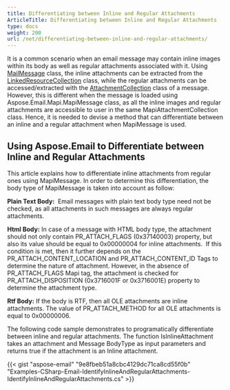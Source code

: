 ```yaml
---
title: Differentiating between Inline and Regular Attachments
ArticleTitle: Differentiating between Inline and Regular Attachments
type: docs
weight: 200
url: /net/differentiating-between-inline-and-regular-attachments/
---
```



It is a common scenario when an email message may contain inline images within its body as well as regular attachments associated with it. Using [MailMessage](http://www.aspose.com/api/net/email/aspose.email/mailmessage) class, the inline attachments can be extracted from the [LinkedResourceCollection](http://www.aspose.com/api/net/email/aspose.email/mailmessage/properties/linkedresources) class, while the regular attachments can be accessed/extracted with the [AttachmentCollection](http://www.aspose.com/api/net/email/aspose.email/mailmessage/properties/attachments) class of a message. However, this is different when the message is loaded using Aspose.Email.Mapi.MapiMessage class, as all the inline images and regular attachments are accessible to user in the same MapiAttachmentCollection class. Hence, it is needed to devise a method that can differentiate between an inline and a regular attachment when MapiMessage is used.
## **Using Aspose.Email to Differentiate between Inline and Regular Attachments**
This article explains how to differentiate inline attachments from regular ones using MapiMessage. In order to determine this differentiation, the body type of MapiMessage is taken into account as follow:

**Plain Text Body:**  Email messages with plain text body type need not be checked, as all attachments in such messages are always regular attachments.

**Html Body:** In case of a message with HTML body type, the attachment should not only contain PR_ATTACH_FLAGS (0x37140003) property, but also its value should be equal to 0x00000004 for inline attachments.  If this condition is met, then it further depends on the PR_ATTACH_CONTENT_LOCATION and PR_ATTACH_CONTENT_ID Tags to determine the nature of attachment. However, in the absence of PR_ATTACH_FLAGS Mapi tag, the attachment is checked for PR_ATTACH_DISPOSITION (0x3716001F or 0x3716001E) property to determine the attachment type.

**Rtf Body:** If the body is RTF, then all OLE attachments are inline attachments. The value of PR_ATTACH_METHOD for all OLE attachments is equal to 0x00000006.

The following code sample demonstrates to programatically differentiate between inline and regular attachments. The function IsInlineAttachment takes an attachment and Message BodyType as input parameters and returns true if the attachment is an Inline attachment.



{{< gist "aspose-email" "9e8fbeb51a8cbc4129dc71ca8cd55f0b" "Examples-CSharp-Email-IdentifyInlineAndRegularAttachments-IdentifyInlineAndRegularAttachments.cs" >}}
